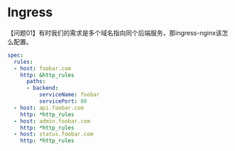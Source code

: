 # Ingress

【问题01】有时我们的需求是多个域名指向同个后端服务，那ingress-nginx该怎么配置。
```yaml
spec:
  rules:
  - host: foobar.com
    http: &http_rules
      paths:
      - backend:
          serviceName: foobar
          servicePort: 80
  - host: api.foobar.com
    http: *http_rules
  - host: admin.foobar.com
    http: *http_rules
  - host: status.foobar.com
    http: *http_rules
    
   ```
